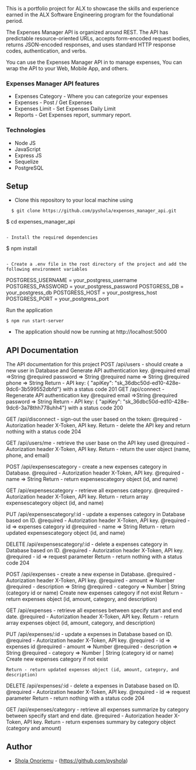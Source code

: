 This is a portfolio project for ALX to showcase the skills and experience earned in the ALX Software Engineering program for the foundational period.

The Expenses Manager API is organized around REST. The API has predictable resource-oriented URLs, accepts form-encoded request bodies, returns JSON-encoded responses, and uses standard HTTP response codes, authentication, and verbs.

You can use the Expenses Manager API in to manage expenses, You can wrap the API to your Web, Mobile App, and others.

<h3>Expenses Manager API features</h3>
<ul>
  <li>Expenses Category - Where you can categorize your expenses</li>
  <li>Expenses - Post / Get Expenses</li>
  <li>Expenses Limit - Set Expenses Daily Limit</li>
  <li>Reports - Get Expenses report, summary report.</li>
</ul>

<h3>Technologies</h3> 

- Node JS
- JavaScript
- Express JS
- Sequelize
- PostgreSQL

## Setup

- Clone this repository to your local machine using

```
  $ git clone https://github.com/pyshola/expenses_manager_api.git
```

  $ cd expenses_manager_api
  ```

- Install the required dependencies

  ```
  $ npm install
  ```

- Create a .env file in the root directory of the project and add the following environment variables

  ```

  POSTGRESS_USERNAME = your_postgress_username
  POSTGRESS_PASSWORD = your_postgress_password
  POSTGRESS_DB = your_postgress_db
  POSTGRESS_HOST = your_postgress_host
  POSTGRESS_PORT = your_postgress_port


Run the application

  ```
  $ npm run start-server
  ```

- The application should now be running at http://localhost:5000

## API Documentation


The API documentation for this project
POST /api/users  -  should create a new user in Database and Generate API authentication key.
      @required email =>String
      @required password => String
      @required name => String
      @required phone => String
      Return - API key: { "apiKey": "sk_36dbc50d-ed10-428e-9dc6-3b599552dbfd"} with a status code 201
GET /api/connect - Regenerate API authentication key
      @required email =>String
      @required password => String
      Return - API key: { "apiKey": "sk_36dbc50d-ed10-428e-9dc6-3a78thh778uhh4"} with a status code 200

GET /api/disconnect   - sign-out the user based on the token:
    @required - Autorization header X-Token, API key.
    Return - delete the API key and return nothing with a status code 204
  
GET /api/users/me - retrieve the user base on the API key used
    @required - Autorization header X-Token, API key.
    Return - return the user object (name, phone, and email)

POST /api/expensescategory - create a new expenses category in Database.
    @required - Autorization header X-Token, API key.
    @required - name => String
    Return - return expensescategory object (id, and name)

GET /api/expensescategory - retrieve all expenses category.
    @required - Autorization header X-Token, API key.
    Return - return array expensescategory object (id, and name)
    
PUT /api/expensescategory/:id - update a expenses category in Database based on ID.
    @required - Autorization header X-Token, API key.
    @required - id => expenses category id
    @required - name => String
    Return - return updated expensescategory object (id, and name)
    
DELETE /api/expensescategory/:id - delete a expenses category in Database based on ID.
    @required - Autorization header X-Token, API key.
    @required - id => request parameter
    Return - return nothing with a status code 204
    
POST /api/expenses - create a new expense in Database.
    @required - Autorization header X-Token, API key.
    @required - amount => Number
    @required - description => String
    @required - category => Number | String (category id or name)
                Create new expenses category if not exist
    Return - return expenses object (id, amount, category, and description)
    
GET /api/expenses - retrieve all expenses between specify start and end date.
    @required - Autorization header X-Token, API key.
    Return - return array expenses object (id, amount, category, and description)
    
PUT /api/expenses/:id - update a expenses in Database based on ID.
    @required - Autorization header X-Token, API key.
    @required - id => expenses id
    @required - amount => Number
    @required - description => String
    @required - category => Number | String (category id or name)
                Create new expenses category if not exist
                
    Return - return updated expenses object (id, amount, category, and description)
    
DELETE /api/expenses/:id - delete a expenses in Database based on ID.
    @required - Autorization header X-Token, API key.
    @required - id => request parameter
    Return - return nothing with a status code 204
    
GET /api/expenses/category - retrieve all expenses summarize by category between specify start and end date.
    @required - Autorization header X-Token, API key.
    Return - return expenses summary by category object (category and amount)



## Author

- [Shola Onoriemu](https://github.com/pyshola) - (https://github.com/pyshola)

